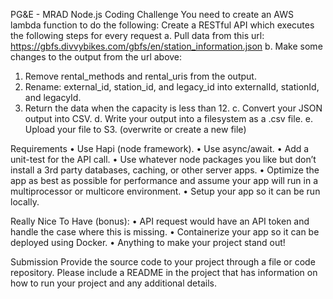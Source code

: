 PG&E - MRAD Node.js Coding Challenge
You need to create an AWS lambda function to do the following:
Create a RESTful API which executes the following steps for every request
a. Pull data from this url: https://gbfs.divvybikes.com/gbfs/en/station_information.json
b. Make some changes to the output from the url above:
1. Remove rental_methods and rental_uris from the output.
2. Rename: external_id, station_id, and legacy_id into externalId, stationId, and
legacyId.
3. Return the data when the capacity is less than 12.
c. Convert your JSON output into CSV.
d. Write your output into a filesystem as a .csv file.
e. Upload your file to S3. (overwrite or create a new file)

Requirements
• Use Hapi (node framework).
• Use async/await.
• Add a unit-test for the API call.
• Use whatever node packages you like but don’t install a 3rd party databases,
caching, or other server apps.
• Optimize the app as best as possible for performance and assume your app will run
in a multiprocessor or multicore environment.
• Setup your app so it can be run locally.

Really Nice To Have (bonus):
• API request would have an API token and handle the case where this is missing.
• Containerize your app so it can be deployed using Docker.
• Anything to make your project stand out!

Submission
Provide the source code to your project through a file or code repository.
Please include a README in the project that has information on how to run your project and
any additional details.
